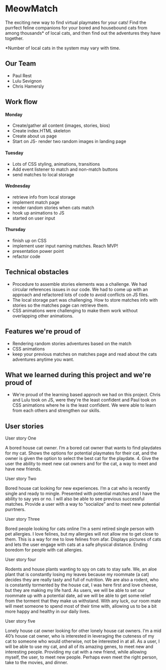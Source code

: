 # MeowMatch

The exciting new way to find virtual playmates for your cats! Find the purrfect feline companions for your bored
and housebound cats from among thousands* of local cats, and then find out the adventures they have together.

*Number of local cats in the system may vary with time.


## Our Team
- Paul Rest
- Lulu Sevignon
- Chris Hamersly

## Work flow

#### Monday
- Create/gather all content (images, stories, bios)
- Create index.HTML skeleton
- Create about us page
- Start on JS- render two random images in landing page

#### Tuesday
- Lots of CSS styling, animations, transitions
- Add event listener to match and non-match buttons
- send matches to local storage

#### Wednesday
- retrieve info from local storage
- implement match page
- render random stories when cats match
- hook up animations to JS
- started on user input

#### Thursday
- finish up on CSS
- implement user input naming matches. Reach MVP!
- presentation power point 
- refactor code 


## Technical obstacles

- Procedure to assemble stories elements was a challenge. We had circular references issues in our code. We had to come up with an approach and refactored lots of code to avoid conflicts on JS files. 
- The local storage part was challenging. How to store matches info with stories so the matches page can retrieve them.
- CSS animations were challenging to make them work without overlapping other animations.


## Features we're proud of

- Rendering random stories adventures based on the match
- CSS animations
- keep your previous matches on matches page and read about the cats adventures anytime you want.

## What we learned during this project and we're proud of
- We're proud of the learning based approch we had on this project. Chris and Lulu took on JS, were they're the least confident and Paul took on CSS animations where he is the least confident. We were able to learn from each others and strengthen our skills.


## User stories

User story One

A bored house cat owner. I’m a bored cat owner that wants to find playdates for my cat. Shows the options for potential playmates for their cat, and the owner is given the option to select the best cat for the playdate. 4. Give the user the ability to meet new cat owners and for the cat, a way to meet and have new friends.

User story Two

Bored house cat looking for new experiences. I’m a cat who is recently single and ready to mingle. Presented with potential matches and I have the ability to say yes or no. I will also be able to see previous successful matches. Provide a user with a way to “socialize” and to meet new potential purrtners.

User story Three

Bored people looking for cats online I’m a semi retired single person with pet allergies. I love felines, but my allergies will not allow me to get close to them. This is a way for me to love felines from afar. Displays pictures of cats and lets the user engage with cats at a safe physical distance. Ending boredom for people with cat allergies.

User story four

Rodents and house plants wanting to spy on cats to stay safe. We, an aloe plant that is constantly losing my leaves because my roommate (a cat) decides they are really tasty and full of nutrition. We are also a rodent, who is constantly tormented by the house cat, I was here first and love cheese, but they are making my life hard. As users, we will be able to set our roommate up with a potential date, ad we will be able to get some relief from the torment that they make us withstand. With any luck, our room mate will meet someone to spend most of their time with, allowing us to be a bit more happy and healthy in our daily lives.

User story five

Lonely house cat owner looking for other lonely house cat owners. I’m a mid 40’s house cat owner, who is interested in leveraging the cuteness of my cat to someone who would otherwise, not be interested in at all. As a user, I will be able to use my cat, and all of its amazing genes, to meet new and interesting people.
Providing my cat with a new friend, while allowing myself, the user, to meet new people. Perhaps even meet the right person, take to the movies, and dinner.